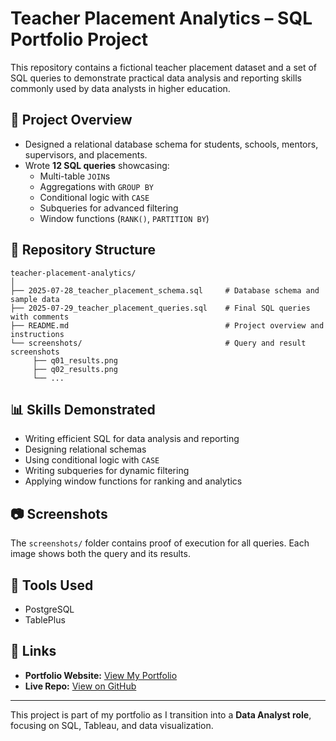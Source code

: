 # Teacher Placement Analytics – SQL Portfolio Project

This repository contains a fictional teacher placement dataset and a set of SQL queries to demonstrate practical data analysis and reporting skills commonly used by data analysts in higher education.

## 📌 Project Overview
- Designed a relational database schema for students, schools, mentors, supervisors, and placements.
- Wrote **12 SQL queries** showcasing:
  - Multi-table `JOIN`s
  - Aggregations with `GROUP BY`
  - Conditional logic with `CASE`
  - Subqueries for advanced filtering
  - Window functions (`RANK()`, `PARTITION BY`)

## 📂 Repository Structure
```
teacher-placement-analytics/
│
├── 2025-07-28_teacher_placement_schema.sql     # Database schema and sample data
├── 2025-07-29_teacher_placement_queries.sql    # Final SQL queries with comments
├── README.md                                   # Project overview and instructions
└── screenshots/                                # Query and result screenshots
     ├── q01_results.png
     ├── q02_results.png
     └── ...
```

## 📊 Skills Demonstrated
- Writing efficient SQL for data analysis and reporting
- Designing relational schemas
- Using conditional logic with `CASE`
- Writing subqueries for dynamic filtering
- Applying window functions for ranking and analytics

## 📷 Screenshots
The `screenshots/` folder contains proof of execution for all queries. Each image shows both the query and its results.

## 🔧 Tools Used
- PostgreSQL
- TablePlus

## 🔗 Links
- **Portfolio Website:** [View My Portfolio](https://quintongoodman.com/#portfolio)
- **Live Repo:** [View on GitHub](https://github.com/quintongoodman/teacher-placement-analytics)

---
This project is part of my portfolio as I transition into a **Data Analyst role**, focusing on SQL, Tableau, and data visualization.
